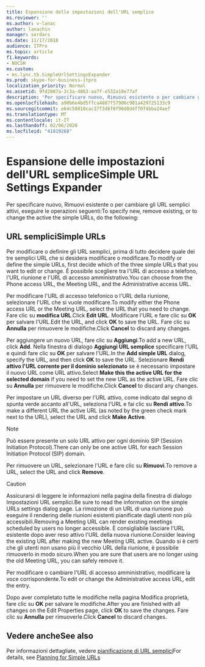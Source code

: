 ```yaml
---
title: Espansione delle impostazioni dell'URL semplice
ms.reviewer: ''
ms.author: v-lanac
author: lanachin
manager: serdars
ms.date: 11/17/2018
audience: ITPro
ms.topic: article
f1.keywords:
- NOCSH
ms.custom:
- ms.lync.tb.SimpleUrlSettingsExpander
ms.prod: skype-for-business-itpro
localization_priority: Normal
ms.assetid: 9fd2087a-3c3a-4863-aa7f-e532a18e77af
description: 'Per specificare nuovo, Rimuovi esistente o per cambiare gli URL semplici attivi, eseguire le operazioni seguenti:'
ms.openlocfilehash: a90b6e4bd5ffca4887f57906c901a429725133c9
ms.sourcegitcommit: e64c50818cac37f3d6f0f96d0d4ff0f4bba24aef
ms.translationtype: MT
ms.contentlocale: it-IT
ms.lasthandoff: 02/06/2020
ms.locfileid: "41819268"
---
```

# <a name="simple-url-settings-expander"></a><span data-ttu-id="ac90f-103">Espansione delle impostazioni dell'URL semplice</span><span class="sxs-lookup"><span data-stu-id="ac90f-103">Simple URL Settings Expander</span></span>

<span data-ttu-id="ac90f-104">Per specificare nuovo, Rimuovi esistente o per cambiare gli URL semplici attivi, eseguire le operazioni seguenti:</span><span class="sxs-lookup"><span data-stu-id="ac90f-104">To specify new, remove existing, or to change the active the simple URLs, do the following:</span></span>

## <a name="simple-urls"></a><span data-ttu-id="ac90f-105">URL semplici</span><span class="sxs-lookup"><span data-stu-id="ac90f-105">Simple URLs</span></span>

<span data-ttu-id="ac90f-106">Per modificare o definire gli URL semplici, prima di tutto decidere quale dei tre semplici URL che si desidera modificare o modificare.</span><span class="sxs-lookup"><span data-stu-id="ac90f-106">To modify or define the simple URLs, first decide which of the three simple URLs that you want to edit or change.</span></span> <span data-ttu-id="ac90f-107">È possibile scegliere tra l'URL di accesso a telefono, l'URL riunione e l'URL di accesso amministrativo.</span><span class="sxs-lookup"><span data-stu-id="ac90f-107">You can choose from the Phone access URL, the Meeting URL, and the Administrative access URL.</span></span>

<span data-ttu-id="ac90f-108">Per modificare l'URL di accesso telefonico o l'URL della riunione, selezionare l'URL che si vuole modificare.</span><span class="sxs-lookup"><span data-stu-id="ac90f-108">To modify either the Phone access URL or the Meeting URL, select the URL that you need to change.</span></span> <span data-ttu-id="ac90f-109">Fare clic su **modifica URL**.</span><span class="sxs-lookup"><span data-stu-id="ac90f-109">Click **Edit URL**.</span></span> <span data-ttu-id="ac90f-110">Modificare l'URL e fare clic su **OK** per salvare l'URL.</span><span class="sxs-lookup"><span data-stu-id="ac90f-110">Edit the URL, and click **OK** to save the URL.</span></span> <span data-ttu-id="ac90f-111">Fare clic su **Annulla** per rimuovere le modifiche.</span><span class="sxs-lookup"><span data-stu-id="ac90f-111">Click **Cancel** to discard any changes.</span></span>

<span data-ttu-id="ac90f-112">Per aggiungere un nuovo URL, fare clic su **Aggiungi**.</span><span class="sxs-lookup"><span data-stu-id="ac90f-112">To add a new URL, click **Add**.</span></span> <span data-ttu-id="ac90f-113">Nella finestra di dialogo **Aggiungi URL semplice** specificare l'URL e quindi fare clic su **OK** per salvare l'URL.</span><span class="sxs-lookup"><span data-stu-id="ac90f-113">In the **Add simple URL** dialog, specify the URL, and then click **OK** to save the URL.</span></span> <span data-ttu-id="ac90f-114">Selezionare **Rendi attivo l'URL corrente per il dominio selezionato** se è necessario impostare il nuovo URL come URL attivo.</span><span class="sxs-lookup"><span data-stu-id="ac90f-114">Select **Make this the active URL for the selected domain** if you need to set the new URL as the active URL.</span></span> <span data-ttu-id="ac90f-115">Fare clic su **Annulla** per rimuovere le modifiche.</span><span class="sxs-lookup"><span data-stu-id="ac90f-115">Click **Cancel** to discard any changes.</span></span>

<span data-ttu-id="ac90f-116">Per impostare un URL diverso per l'URL attivo, come indicato dal segno di spunta verde accanto all'URL, seleziona l'URL e fai clic su **Rendi attivo**.</span><span class="sxs-lookup"><span data-stu-id="ac90f-116">To make a different URL the active URL (as noted by the green check mark next to the URL), select the URL and click **Make Active**.</span></span>

> [!NOTE]
> <span data-ttu-id="ac90f-117">Può essere presente un solo URL attivo per ogni dominio SIP (Session Initiation Protocol).</span><span class="sxs-lookup"><span data-stu-id="ac90f-117">There can only be one active URL for each Session Initiation Protocol (SIP) domain.</span></span>

<span data-ttu-id="ac90f-118">Per rimuovere un URL, selezionare l'URL e fare clic su **Rimuovi**.</span><span class="sxs-lookup"><span data-stu-id="ac90f-118">To remove a URL, select the URL and click **Remove**.</span></span>

> [!CAUTION]
> <span data-ttu-id="ac90f-119">Assicurarsi di leggere le informazioni nella pagina della finestra di dialogo Impostazioni URL semplici.</span><span class="sxs-lookup"><span data-stu-id="ac90f-119">Be sure to read the information on the simple URLs settings dialog page.</span></span> <span data-ttu-id="ac90f-120">La rimozione di un URL di una riunione può eseguire il rendering delle riunioni esistenti pianificate dagli utenti non più accessibili.</span><span class="sxs-lookup"><span data-stu-id="ac90f-120">Removing a Meeting URL can render existing meetings scheduled by users no longer accessible.</span></span> <span data-ttu-id="ac90f-121">È consigliabile lasciare l'URL esistente dopo aver reso attivo l'URL della nuova riunione.</span><span class="sxs-lookup"><span data-stu-id="ac90f-121">Consider leaving the existing URL after making the new Meeting URL active.</span></span> <span data-ttu-id="ac90f-122">Quando si è certi che gli utenti non usano più il vecchio URL della riunione, è possibile rimuoverlo in modo sicuro.</span><span class="sxs-lookup"><span data-stu-id="ac90f-122">When you are sure that users are no longer using the old Meeting URL, you can safely remove it.</span></span>

<span data-ttu-id="ac90f-123">Per modificare o cambiare l'URL di accesso amministrativo, modificare la voce corrispondente.</span><span class="sxs-lookup"><span data-stu-id="ac90f-123">To edit or change the Administrative access URL, edit the entry.</span></span>

<span data-ttu-id="ac90f-124">Dopo aver completato tutte le modifiche nella pagina Modifica proprietà, fare clic su **OK** per salvare le modifiche.</span><span class="sxs-lookup"><span data-stu-id="ac90f-124">After you are finished with all changes on the Edit Properties page, click **OK** to save the changes.</span></span> <span data-ttu-id="ac90f-125">Fare clic su **Annulla** per rimuoverle.</span><span class="sxs-lookup"><span data-stu-id="ac90f-125">Click **Cancel** to discard changes.</span></span>

## <a name="see-also"></a><span data-ttu-id="ac90f-126">Vedere anche</span><span class="sxs-lookup"><span data-stu-id="ac90f-126">See also</span></span>

<span data-ttu-id="ac90f-127">Per informazioni dettagliate, vedere [pianificazione di URL semplici](https://technet.microsoft.com/library/20e4f4b6-b7ff-4297-b00d-d1211ee800ac.aspx)</span><span class="sxs-lookup"><span data-stu-id="ac90f-127">For details, see [Planning for Simple URLs](https://technet.microsoft.com/library/20e4f4b6-b7ff-4297-b00d-d1211ee800ac.aspx)</span></span>


